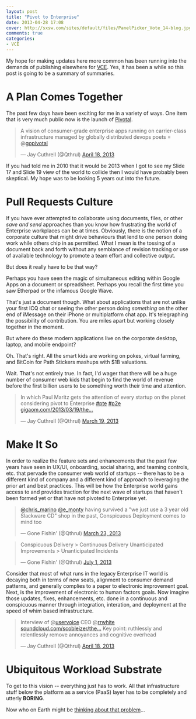 ```yaml
---
layout: post
title: "Pivot to Enterprise"
date: 2013-04-28 17:08
cover: http://sxsw.com/sites/default/files/PanelPicker_Vote_14-blog.jpg
comments: true
categories: 
- VCE
---
```


<a href="http://panelpicker.sxsw.com/vote/18104" target="_new"></a>

My hope for making updates here more common has been running into the demands of publishing elsewhere for [VCE][1]. Yes, it has been a while so this post is going to be a summary of summaries.

# A Plan Comes Together

The past few days have been exciting for me in a variety of ways. One item that is very much public now is the launch of [Pivotal][2]. 

<blockquote class="twitter-tweet"><p>A vision of consumer-grade enterprise apps running on carrier-class infrastructure managed by globally distributed devops poets = @<a href="https://twitter.com/gopivotal">gopivotal</a></p>&mdash; Jay Cuthrell (@Qthrul) <a href="https://twitter.com/Qthrul/status/324927968503795712">April 18, 2013</a></blockquote>
<script async src="//platform.twitter.com/widgets.js" charset="utf-8"></script>

If you had told me in 2010 that it would be 2013 when I got to see my Slide 17 and Slide 19 view of the world to collide then I would have probably been skeptical. My hope was to be looking 5 years out into the future.



# Pull Requests Culture

If you have ever attempted to collaborate using documents, files, or other *save and send* approaches than you know how frustrating the world of Enterprise workplaces can be at times. Obviously, there is the notion of a corporate culture that might drive behaviours that lend to one person doing work while others chip in as permitted. What I mean is the tossing of a document back and forth without any semblance of revision tracking or use of available technology to promote a team effort and collective output.

But does it really have to be that way?

Perhaps you have seen the magic of simultaneous editing within Google Apps on a document or spreadsheet. Perhaps you recall the first time you saw Etherpad or the infamous Google Wave.

That's just a document though. What about applications that are not unlike your first ICQ chat or seeing the other person doing *something* on the other end of iMessage on their iPhone or multiplatform chat app. It's telegraphing the possibility of contribution. You are miles apart but working closely together in the moment.

But where do these modern applications live on the corporate desktop, laptop, and mobile endpoint?

Oh. That's right. All the smart kids are working on pokes, virtual farming, and BitCoin for Path Stickers mashups with $1B valuations.

Wait. That's not entirely true. In fact, I'd wager that there will be a huge number of consumer web kids that begin to find the world of revenue before the first billion users to be something worth their time and attention.

<blockquote class="twitter-tweet"><p>In which Paul Maritz gets the attention of every startup on the planet considering pivot to Enterprise <a href="https://twitter.com/search/%23pte">#pte</a> <a href="https://twitter.com/search/%23p2e">#p2e</a> <a href="http://t.co/lwM93UegDJ" title="http://gigaom.com/2013/03/19/the-world-is-ready-for-the-consumer-grade-enterprise/">gigaom.com/2013/03/19/the…</a></p>&mdash; Jay Cuthrell (@Qthrul) <a href="https://twitter.com/Qthrul/status/314127595216175106">March 19, 2013</a></blockquote>
<script async src="//platform.twitter.com/widgets.js" charset="utf-8"></script>

# Make It So

In order to realize the feature sets and enhancements that the past few years have seen in UX/UI, onboarding, social sharing, and teaming controls, etc. that pervade the consumer web world of startups -- there has to be a different kind of company and a different kind of approach to leveraging the prior art and best practices. This will be how the Enterprise world gains access to and provides traction for the next wave of startups that haven't been formed yet or that have not pivoted to Enterprise yet.

<blockquote class="twitter-tweet" lang="en"><p><a href="https://twitter.com/chris_marino">@chris_marino</a> <a href="https://twitter.com/e_monty">@e_monty</a> having survived a &quot;we just use a 3 year old Slackware CD&quot; shop in the past, Conspicuous Deployment comes to mind too</p>&mdash; Gone Fishin&#39; (@Qthrul) <a href="https://twitter.com/Qthrul/status/315255135448215552">March 23, 2013</a></blockquote>
<script async src="//platform.twitter.com/widgets.js" charset="utf-8"></script>

<blockquote class="twitter-tweet" lang="en"><p>Conspicuous Delivery &gt; Continuous Delivery &#10;Unanticipated Improvements &gt; Unanticipated Incidents</p>&mdash; Gone Fishin&#39; (@Qthrul) <a href="https://twitter.com/Qthrul/status/351533247408254978">July 1, 2013</a></blockquote>
<script async src="//platform.twitter.com/widgets.js" charset="utf-8"></script>

Consider that most of what runs in the legacy Enterprise IT world is decaying both in terms of new seats, alignment to consumer demand patterns, and generally complies to a paper to electronic improvement goal. Next, is the improvement of electronic to human factors goals. Now imagine those updates, fixes, enhancements, etc. done in a continuous and conspicuous manner through integration, interation, and deployment at the speed of whim based infrastructure.

<blockquote class="twitter-tweet"><p>Interview of @<a href="https://twitter.com/uservoice">uservoice</a> CEO @<a href="https://twitter.com/rrwhite">rrwhite</a> <a href="https://t.co/X7o2rtOXDs" title="https://soundcloud.com/scobleizer/the-modern-world-of-customer">soundcloud.com/scobleizer/the…</a> Key point: ruthlessly and relentlessly remove annoyances and cognitive overhead</p>&mdash; Jay Cuthrell (@Qthrul) <a href="https://twitter.com/Qthrul/status/325031327382503424">April 18, 2013</a></blockquote>
<script async src="//platform.twitter.com/widgets.js" charset="utf-8"></script>

# Ubiquitous Workload Substrate

To get to this vision -- everything just has to work. All that infrastructure stuff below the platform as a service (PaaS) layer has to be completely and utterly **BORING**.

<a href="http://www.flickr.com/photos/jcuthrell/7414647298/" title="Infrastructure Is Boring talk at Omaha VMUG by @jdooley_clt by qthrul, on Flickr"></a>

Now who on Earth might be [thinking about that problem][3]...

[1]:http://blog.vce.com 
[2]:http://gopivotal.com/pivotal-products/pivotal-one
[3]:http://www.vce.com/products/vblock/vce-vision
